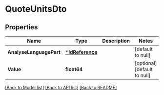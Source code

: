 # QuoteUnitsDto

## Properties
Name | Type | Description | Notes
------------ | ------------- | ------------- | -------------
**AnalyseLanguagePart** | [***IdReference**](IdReference.md) |  | [default to null]
**Value** | **float64** |  | [optional] [default to null]

[[Back to Model list]](../README.md#documentation-for-models) [[Back to API list]](../README.md#documentation-for-api-endpoints) [[Back to README]](../README.md)


